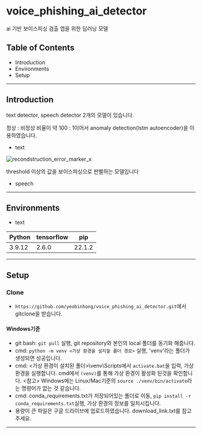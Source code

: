 # voice_phishing_ai_detector
ai 기반 보이스피싱 검출 앱을 위한 딥러닝 모델

Table of Contents
---------------------

 * Introduction
 * Environments
 * Setup

---

Introduction
------------
text detector, speech detector 2개의 모델이 있습니다.

정상 : 비정상 비율이 약 100 : 1이어서 anomaly detection(lstm autoencoder)을 이용하였습니다.

* text

![recondstruction_error_marker_x](https://user-images.githubusercontent.com/108724053/189615736-fbfabe3e-4bd7-444c-b6ad-60847bbb6ce3.png)

threshold 이상의 값을 보이스피싱으로 판별하는 모델입니다


* speech

---


Environments
------------

* text

| Python | tensorflow | pip |
|-------|--------|------|
| 3.9.12 | 2.6.0 | 22.1.2 |

---

## Setup

### Clone

- `https://github.com/yeobinhong/voice_phishing_ai_detector.git`에서 gitclone을  받습니다.

#### Windows기준
- git bash: `git pull` 실행, git repository와 본인의 local 폴더를 동기화 해줍니다.
- cmd: `python -m venv <가상 환경을 설치할 폴더 경로>` 실행, 
  'venv'라는 폴더가 생성되면 성공입니다.
- cmd: <가상 환경이 설치된 폴더>\venv\Scripts에서 `activate.bat`을 입력, 가상 환경을 실행합니다.
  cmd에서 `(venv)`를 통해 가상 환경이 활성화 된것을 확인합니다.
  <참고> Windows에는 Linux/Mac기준의 `source ./venv/bin/activate`라는 명령어가 없는 것 같습니다.
- cmd: conda_requirements.txt가 저장되어있는 폴더로 이동, `pip install -r conda_requirements.txt`실행, 가상 환경의 정보를 일치시킵니다.
- 용량이 큰 파일은 구글 드라이브에 업로드하였습니다. download_link.txt를 참고주세요.
---
